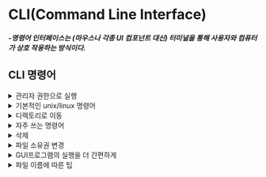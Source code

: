 # __CLI(Command Line Interface)__
#### -_명령어 인터페이스는 (마우스나 각종 UI 컴포넌트 대신) 터미널을 통해 사용자와 컴퓨터가 상호 작용하는 방식이다._
## __CLI 명령어__
<details>
<summary>관리자 권한으로 실행</summary>

```
$ sudo
```
</details>

<details>
<summary>기본적인 unix/linux 명령어</summary>

```
$ ls
$ al
$ cd
$ pwd
```
</details>

<details>
<summary>디렉토리로 이동</summary>

```
$ cd ~
$ cd /
$ cd .
$ cd ..
$ pwd
$clear
```
</details>

<details>
<summary>자주 쓰는 명령어</summary>

```
$ touch [file_name]
$ mkdir [dir_name]	(make directory)
$ cat [file_name]	(concatenate)
$ mv [file_name or dic_name][target_dir_name]	(move)	파일 또는 디렉토리 옮기기
$ mv [file_name or dir_name][new_file_name]
$ cp [file][target_dir_name]
$ cp -r [folder_name]
```
</details>

<details>
<summary>삭제</summary>

```
$ rm [file_name]
$ rm -r [dir_name]
```
</details>

<details>
<summary>파일 소유권 변경</summary>

```
$ chown [owner_file]:[group_file]
$ mkdir
$ rm
```
</details>

<details>
<summary>GUI프로그램의 실행을 더 간편하게</summary>

```
$ explorer .
$ open .
$ code .
```
</details>

<details>
<summary>파일 이름에 따른 팁</summary>

```
공백이 있는 경우 - 공백부분에 tab 키를 누르기 or /(역슬래시를 입력
파일 자동완성 기능 - 첫글자 등을 쓰고 tab 키 누르기
```
</details>